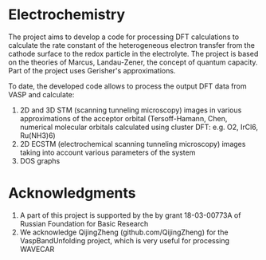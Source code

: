 # Electrochemistry

The project aims to develop a code for processing DFT calculations to
 calculate the rate constant of the heterogeneous electron transfer from the 
 cathode surface to the redox particle in the electrolyte. The project is based 
 on the theories of Marcus, Landau-Zener, the concept of quantum capacity. 
 Part of the project uses Gerisher's approximations.

To date, the developed code allows to process the output DFT data from VASP and calculate:
1) 2D and 3D STM (scanning tunneling microscopy) images in various approximations of the acceptor orbital
(Tersoff-Hamann, Chen, numerical molecular orbitals calculated using cluster DFT: e.g. O2, IrCl6, Ru(NH3)6)
2) 2D ECSTM (electrochemical scanning tunneling microscopy) images taking into account various parameters of the system
3) DOS graphs

# Acknowledgments

1) A part of this project is supported by the by grant 18-03-00773A of Russian Foundation for Basic Research
2) We acknowledge QijingZheng (github.com/QijingZheng) for the VaspBandUnfolding project, which is very useful for processing WAVECAR
